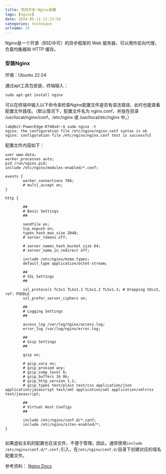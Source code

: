 ```yaml
---
title: 项目开发-Nginx部署
tags: [nginx]
date: 2024-05-11 11:13:54
categories: technique
urlname: 35
---
```



Nginx是一个开源（BSD许可）的异步框架的 Web 服务器，可以用作反向代理，负载均衡器和 HTTP 缓存。






### 安装Nginx

环境：Ubuntu 22.04

通过apt工具包安装，终端输入：

```
sudo apt-get install nginx
```

可以在终端中输入以下命令来检查Nginx配置文件是否有语法错误，此时也能查看配置文件路径。（默认情况下，配置文件名为 nginx.conf，并放在目录 /usr/local/nginx/conf，/etc/nginx 或 /usr/local/etc/nginx 中。）

```
lab@bit-PowerEdge-R740xd:~$ sudo nginx -t
nginx: the configuration file /etc/nginx/nginx.conf syntax is ok
nginx: configuration file /etc/nginx/nginx.conf test is successful
```

配置文件内容如下：

```
user www-data;
worker_processes auto;
pid /run/nginx.pid;
include /etc/nginx/modules-enabled/*.conf;

events {
        worker_connections 768;
        # multi_accept on;
}

http {

        ##
        # Basic Settings
        ##

        sendfile on;
        tcp_nopush on;
        types_hash_max_size 2048;
        # server_tokens off;

        # server_names_hash_bucket_size 64;
        # server_name_in_redirect off;

        include /etc/nginx/mime.types;
        default_type application/octet-stream;

        ##
        # SSL Settings
        ##

        ssl_protocols TLSv1 TLSv1.1 TLSv1.2 TLSv1.3; # Dropping SSLv3, ref: POODLE
        ssl_prefer_server_ciphers on;

        ##
        # Logging Settings
        ##

        access_log /var/log/nginx/access.log;
        error_log /var/log/nginx/error.log;

        ##
        # Gzip Settings
        ##

        gzip on;

        # gzip_vary on;
        # gzip_proxied any;
        # gzip_comp_level 6;
        # gzip_buffers 16 8k;
        # gzip_http_version 1.1;
        # gzip_types text/plain text/css application/json application/javascript text/xml application/xml application/xml+rss text/javascript;

        ##
        # Virtual Host Configs
        ##

        include /etc/nginx/conf.d/*.conf;
        include /etc/nginx/sites-enabled/*;
}
                                     

```

如果虚拟主机的配置也在该文件，不便于管理。因此，通常使用`include /etc/nginx/conf.d/*.conf;`引入，在`/etc/nginx/conf.d/`目录下创建对应的域名配置文件。





参考资料：
[Nginx Docs][1]





[1]: https://docs.nginx.com/